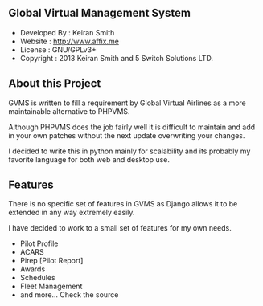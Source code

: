 Global Virtual Management System
--------------------------------

* Developed By : Keiran Smith
* Website      : http://www.affix.me
* License      : GNU/GPLv3+
* Copyright    : 2013 Keiran Smith and 5 Switch Solutions LTD.

About this Project
------------------
GVMS is written to fill a requirement by Global Virtual Airlines as a more maintainable alternative to PHPVMS.

Although PHPVMS does the job fairly well it is difficult to maintain and add in your own patches without the next update overwriting your changes.

I decided to write this in python mainly for scalability and its probably my favorite language for both web and desktop use.

Features
--------
There is no specific set of features in GVMS as Django allows it to be extended in any way extremely easily.

I have decided to work to a small set of features for my own needs.

* Pilot Profile
* ACARS
* Pirep [Pilot Report]
* Awards
* Schedules
* Fleet Management
* and more... Check the source

